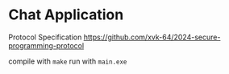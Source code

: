 # Chat Application

Protocol Specification https://github.com/xvk-64/2024-secure-programming-protocol

compile with `make`
run with `main.exe`
